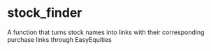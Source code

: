 # stock_finder
A function that turns stock names into links with their corresponding purchase links through EasyEquities
